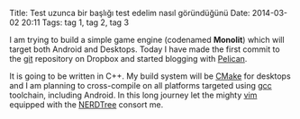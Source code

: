 Title: Test uzunca bir başlığı test edelim nasıl göründüğünü
Date: 2014-03-02 20:11
Tags: tag 1, tag 2, tag 3

I am trying to build a simple game engine (codenamed **Monolit**) which will target both Android and Desktops. Today I have made the first commit to the [git](http://git-scm.com/) repository on Dropbox and started blogging with [Pelican](http://getpelican.com/).

It is going to be written in C++. My build system will be [CMake](http://www.cmake.org/) for desktops and I am planning to cross-compile on all platforms targeted using [gcc](http://gcc.gnu.org/) toolchain, including Android. In this long journey let the mighty [vim](http://www.vim.org/) equipped with the [NERDTree](https://github.com/scrooloose/nerdtree) consort me.
